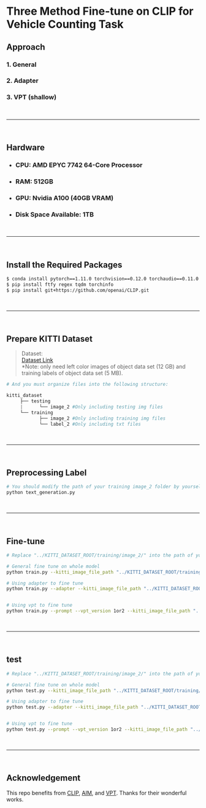 # **Three Method Fine-tune on CLIP for Vehicle Counting Task**

## **Approach**
### 1. General
### 2. Adapter
### 3. VPT (shallow)
<br/>

---
<br/>

## **Hardware**

* ### CPU: AMD EPYC 7742 64-Core Processor
* ### RAM: 512GB
* ### GPU: Nvidia A100 (40GB VRAM)
* ### Disk Space Available: 1TB
<br/>

---
<br/>

## **Install the Required Packages**

```bash
$ conda install pytorch==1.11.0 torchvision==0.12.0 torchaudio==0.11.0 cudatoolkit=11.3 -c pytorch
$ pip install ftfy regex tqdm torchinfo
$ pip install git+https://github.com/openai/CLIP.git
```
<br/>

---
<br/>

## **Prepare KITTI Dataset**
> Dataset:  
[Dataset Link](https://www.cvlibs.net/datasets/kitti/eval_object.php?obj_benchmark=3d)  
*Note: only need left color images of object data set (12 GB) and training labels of object data set (5 MB).
``` python
# And you must organize files into the following structure:

kitti_dataset
     ├── testing
     |      └── image_2 #Only including testing img files
     └── training
            ├── image_2 #Only including training img files
            └── label_2 #Only including txt files
```
<br/>

---
<br/>

## **Preprocessing Label**
```bash
# You should modify the path of your training image_2 folder by yourself in the script (Line 4: kitti_label_file_path).
python text_generation.py
```
<br/>

---
<br/>

## **Fine-tune**
```bash
# Replace "../KITTI_DATASET_ROOT/training/image_2/" into the path of your training image_2 folder.

# General fine tune on whole model
python train.py --kitti_image_file_path "../KITTI_DATASET_ROOT/training/image_2/"

# Using adapter to fine tune
python train.py --adapter --kitti_image_file_path "../KITTI_DATASET_ROOT/training/image_2/"


# Using vpt to fine tune
python train.py --prompt --vpt_version 1or2 --kitti_image_file_path "../KITTI_DATASET_ROOT/training/image_2/"
```
<br/>

---
<br/>

## **test**
```bash
# Replace "../KITTI_DATASET_ROOT/training/image_2/" into the path of your training image_2 folder.

# General fine tune on whole model
python test.py --kitti_image_file_path "../KITTI_DATASET_ROOT/training/image_2/"

# Using adapter to fine tune
python test.py --adapter --kitti_image_file_path "../KITTI_DATASET_ROOT/training/image_2/"


# Using vpt to fine tune
python test.py --prompt --vpt_version 1or2 --kitti_image_file_path "../KITTI_DATASET_ROOT/training/image_2/"
```
<br/>

---
<br/>

## **Acknowledgement**
This repo benefits from [CLIP](https://github.com/openai/CLIP), [AIM](https://github.com/taoyang1122/adapt-image-models), and [VPT](https://github.com/KMnP/vpt). Thanks for their wonderful works.
